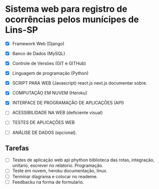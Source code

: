 # Sistema web para registro de ocorrências pelos munícipes de Lins-SP
 - [x] Framework Web (Django)
 - [x] Banco de Dados (MySQL)
 - [x] Controle de Versões (GIT e GITHub)
 - [x] Linguagem de programação (Python)
 - [x] SCRIPT PARA WEB (Javascript) react.js next.js documentar sobre.
 - [x] COMPUTAÇÃO EM NUVEM (Heroku)
 - [x] INTERFACE DE PROGRAMAÇÃO DE APLICAÇÕES (API)
 - [ ] ACESSIBILIDADE NA WEB (deficiente visual)
 - [ ] TESTES DE APLICAÇÕES WEB
 - [ ] ANÁLISE DE DADOS (opcional).



## Tarefas
 - [ ] Testes de aplicação web api phython biblioteca das rotas, integração, unitario, escrever no relatorio. Programação.
 - [ ] Teste em nuvem, heroku documentação, linux.  
 - [ ] Terminar diagrama e colocar no reademe.
 - [ ] Feedbacku na forma de formulario.
